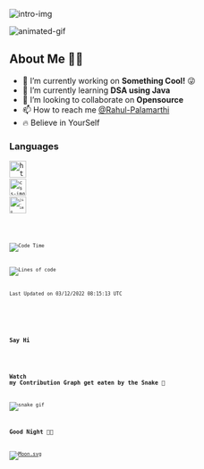 <!-- Intro section -->
![intro-img](https://github.com/Rahul-Palamarthi/Rahul-Palamarthi/blob/main/assets/intro-github.png)


![animated-gif](https://github.com/Rahul-Palamarthi/Rahul-Palamarthi/blob/main/assets/laptop-animated-gif.gif)


## About Me 🧑‍💻
- 👀 I’m currently working on **Something Cool!** 😜
- 🌱 I’m currently learning **DSA using Java**
- 💞️ I’m looking to collaborate on **Opensource**
- 📫 How to reach me [@Rahul-Palamarthi](#say-hi)
- 🔥 Believe in YourSelf

<!-- language section -->
### Languages
<code><img height="30" src="https://github.com/Rahul-Palamarthi/Rahul-Palamarthi/blob/main/assets/html-img.png" alt="html-img" /><code>
<code><img height="30" src="https://github.com/Rahul-Palamarthi/Rahul-Palamarthi/blob/main/assets/html-img.png" alt="css-img" /><code>
<code><img height="30" src="https://github.com/Rahul-Palamarthi/Rahul-Palamarthi/blob/main/assets/html-img.png" alt="js-img" /><code>



<!--START_SECTION:waka-->
![Code Time](http://img.shields.io/badge/Code%20Time-0%20secs-blue)

![Lines of code](https://img.shields.io/badge/From%20Hello%20World%20I%27ve%20Written-138%20Thousand%20lines%20of%20code-blue)


 Last Updated on 03/12/2022 08:15:13 UTC
<!--END_SECTION:waka-->

<!-- social section -->
### Say Hi 



<!-- snake section -->
### Watch my Contribution Graph get eaten by the Snake 🐍
![snake gif](https://github.com/Rahul-Palamarthi/Rahul-Palamarthi/blob/output/github-contribution-grid-snake.svg)

### Good Night 🥱🥱
[![Moon.svg](https://moon-svg.minung.dev/moon.svg?theme=ray&rotate=340)](https://moon-svg.minung.dev)

<!---
Rahul-Palamarthi/Rahul-Palamarthi is a ✨ special ✨ repository because its `README.md` (this file) appears on your GitHub profile.
You can click the Preview link to take a look at your changes.
--->
